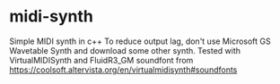 # midi-synth
Simple MIDI synth in c++
To reduce output lag, don't use Microsoft GS Wavetable Synth and download some other synth.
Tested with VirtualMIDISynth and FluidR3_GM soundfont from https://coolsoft.altervista.org/en/virtualmidisynth#soundfonts
